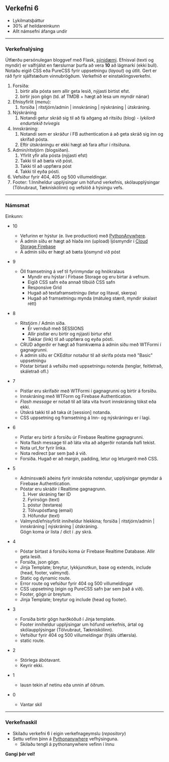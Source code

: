 ## Verkefni 6

- Lykilmatsþáttur
- 30% af heildareinkunn
- Allt námsefni áfanga undir 

---

### Verkefnalýsing

Útfærðu persónulegan bloggvef með Flask, [sýnidæmi](https://blog-admin-ui.netlify.app/). Efnisval (texti og myndir) er valfrjálst en færslurnar þurfa að vera **10** að lágmarki (ekki bull). Notaðu eigið CSS eða PureCSS fyrir uppsetningu (_layout_) og útlit. Gert er ráð fyrir sjálfstæðum vinnubrögðum.  Verkefnið er einstaklingsverkefni.

1. Forsíða: 
    1. birtir alla pósta sem allir geta lesið, nýjasti birtist efst. 
    1. birtir json gögn (td. af TMDB + hægt að lesa um myndir nánar)
1. Efnisyfirlit (_menu_): 
    1. forsíða | ritstjórn/admin | innskráning | nýskráning | útskráning.
1. Nýskráning
   1. Notandi getur skráð sig til að fá aðgang að ritsíðu (blog) - _lykilorð endurtekið tvívegis_
1. Innskráning:
    1. Notandi sem er skráður í FB authentication á að geta skráð sig inn og skrifað pósta. 
    1. Eftir útskráningu er ekki hægt að fara aftur í ritsíðuna.
1. Admin/ritstjórn (blogsíðan). 
    1. Yfirlit yfir alla pósta <!--(titill, flokkur, dagsetning) raðað eftir dagsetningum --> (nýjasti efst)
    1. Takki til að bæta við póst.
    1. Takki til að uppfæra póst
    1. Takki til eyða pósti.
1. Vefsíður fyrir 404, 405 og 500 villumeldingar.
1. Footer:
    1.Inniheldur upplýsingar um höfund verkefnis, skólaupplýsingar (Tölvubraut, Tækniskólinn) og vefslóð á hýsingu vefs.

<!-- 1. Pistill (undir admin).
    1. Form þar sem hægt er að uppfæra, eyða og skrifa nýja pistla. 
    1. pistill: 
        1. hver skráning fær ID 
        1. fyrirsögn 
        1. flokkur 
        1. ljósmynd 
        1. pistill 
        1. dagsetning -- ath! ekki nægur tími til að útfæra þessa lausn -->
---

### Námsmat 

Einkunn:

- 10 
   - Vefurinn er hýstur (e. live production) með [PythonAnywhere](https://www.pythonanywhere.com/).   
   - Á admin síðu er hægt að hlaða inn (upload) ljósmyndir í [Cloud Storage Firebase](https://firebase.google.com/docs/storage?authuser=0)
   - Á admin síðu er hægt að bæta ljósmynd við póst 
   <!-- Admin notandi getur búið til nýjan flokk (dýnamískt). engar upplýsingar að finna um þessa lausn á kennarar geymslunni -->
   <!-- Settu upp Firebase Realtime Database í locked mode með [Security rules](https://medium.com/@juliomacr/10-firebase-realtime-database-rule-templates-d4894a118a98)
   Tími of naumur til að útskýra þetta dæmi -->
- 9 
    - Öll framsetning á vef til fyrirmyndar og hnökralaus
       - Myndir eru hýstar í Firbase Storage og eru birtar á vefnum. 
       - Eigið CSS safn  eða annað tilbúið CSS safn
       - Responsive Grid
       - Hugað að textaframsetningu (letur og litaval, skerpa)
       - Hugað að framsetningu mynda (mátuleg stærð, myndir skalast rétt)
- 8 
   - Ritstjórn / Admin síða. 
        - Er vernduð með SESSIONS
        - Allir pistlar eru birtir og nýjasti birtur efst
        - Takkar (link) til að uppfæra og eyða pósti.
   <!-- Admin hefur töfluuppsetningu með CSS ( Dashboard ) engar upplýsingar að finna um þessa lausn á kennarar geymslunni -->
   - CRUD aðgerðir er hægt að framkvæma á admin síðu með WTFormi í gagnagrunni. 
   - Á admin síðu er CKEditor notaður til að skrifa pósta með "Basic" uppsetningu
   - Póstar birtast á vefsíðu með uppsetningu notenda (tenglar, feitletrað, skáletrað ofl.) 
   <!-- Notaðu macros (hjálparfall) til að losna við endurtekningar þegar WTForm er birt í Jinja template.? -->
- 7
   - Pistlar eru skrifaðir með WTFormi í gagnagrunni og birtir á forsíðu. 
   - Innskráning með WTForm og Firebase Authentication.
   - _Flash message_ er notað til að láta vita hvort innskráning tókst eða ekki.
   - Útskrá takki til að taka út [session] notanda. 
   - CSS uppsetning og framsetning á Inn- og nýskráningu er í lagi.
   <!-- Hægt er að velja flokk í valmynd sem birtir flokkaða pistla.-->
- 6  
   - Pistlar eru birtir á forsíðu úr Firebase Realtime gagnagrunni. 
   - Nota flash message til að láta vita að aðgerðir notanda hafi tekist.   
   - Nota url_for fyrir linka.
   - Nota redirect þar sem það á við.
   <!-- Nota HTML Meta Refresh þar sem það á við.-->
   - Forsíða. Hugað er að margin, padding, letur og leturgerð með CSS.
- 5      
   - Adminsvæði aðeins fyrir innskráða notendur, upplýsingar geymdar á Firebase Authentication.
   - Póstar eru skráðir í Realtime gagnagrunn.  
        1. Hver skráning fær ID 
        1. Fyrirsögn (text)
        <!--1. Flokkur  (drop-down)-->
        <!--1. ljósmynd (url)-->
        1. póstur (textarea)
        1. Tölvupóstfang (email)
        1. Höfundur (text)
   - Valmynd/efnisyfirlit inniheldur hlekkina; forsíða | ritstjórn/admin | innskráning | nýskráning | útskráning. <br>Gögn koma úr lista / dict í .py skrá.

- 4 
   - Póstar birtast á forsíðu koma úr Firebase Realtime Database.  Allir geta lesið.  
   - Forsíða, json gögn.
   - Jinja Template; breytur, lykkjunotkun, base og extends, include (head, footer, valmynd).
   - Static og dynamic route.
   - Error route og vefsíður fyrir 404 og 500 villumeldingar
   - CSS uppsetning (eigin og PureCSS safn þar sem það á við).
   - Footer, gögn úr breytum.
   - Jinja Template; breytur og include (head og footer).
- 3 
   - Forsíða birtir gögn harðkóðuð í Jinja template.  
   - Footer inniheldur upplýsingar um höfund verkefnis, ártal og skólaupplýsingar (Tölvubraut, Tækniskólinn).
   - Vefsíður fyrir 404 og 500 villumeldingar (frjáls útfærsla).
   - static route.
- 2 
   - Stórlega ábótavant.
   - Keyrir ekki.
- 1 
   - lausn tekin af netinu eða unnin af öðrum.
- 0 
   - Vantar skil

---

### Verkefnaskil

- Skilaðu verkefni 6 í eigin verkefnageymslu (_repository_) 
- Settu vefinn þinn á [Pythonanywhere](https://www.pythonanywhere.com/) vefhýsinguna. 
  - Skilaðu tengli á pythonanywhere vefinn í Innu
<!-- Skilaðu einnig vefslóð á hýsingu, admin innskráningar upplýsingum (user:admin@admin.is, password:123456) og skjámynd að gagnagrunni á Firebase og Security Rules ef þú útfærir gagnagrunninn í Locked Mode. (engin er að ná að setja upp useradmin) -->

**Gangi þér vel!**

